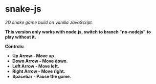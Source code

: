 # snake-js
<i>2D snake game build on vanilla JavaScript.</i>


<b>This version only works with node.js, switch to branch "no-nodejs" to play without it.
  
  
<b>Controls:</B>
<b>
* Up Arrow - Move up.
* Down Arrow - Move down.
* Left Arrow - Move left.
* Right Arrow - Move right.
* Spacebar - Pause the game.
</b>
